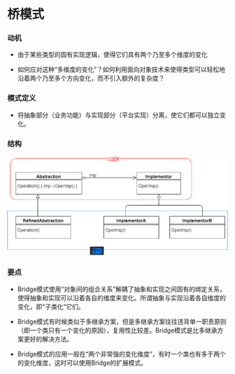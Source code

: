 # 桥模式

### 动机
* 由于某些类型的固有实现逻辑，使得它们具有两个乃至多个维度的变化

* 如何应对这种“多维度的变化”？如何利用面向对象技术来使得类型可以轻松地沿着两个乃至多个方向变化，而不引入额外的复杂度？

### 模式定义
* 将抽象部分（业务功能）与实现部分（平台实现）分离，使它们都可以独立变化。

### 结构
![strategy structre](./structure.png)

### 要点
* Bridge模式使用“对象间的组合关系”解耦了抽象和实现之间固有的绑定关系，使得抽象和实现可以沿着各自的维度来变化。所谓抽象与实现沿着各自维度的变化，即“子类化”它们。

* Bridge模式有时候类似于多继承方案，但是多继承方案往往违背单一职责原则（即一个类只有一个变化的原因），复用性比较差。Bridge模式是比多继承方案更好的解决方法。

* Bridge模式的应用一般在“两个非常强的变化维度”，有时一个类也有多于两个的变化维度，这时可以使用Bridge的扩展模式。